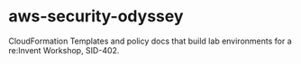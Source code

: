 # aws-security-odyssey
CloudFormation Templates and policy docs that build lab environments for a re:Invent Workshop, SID-402.
